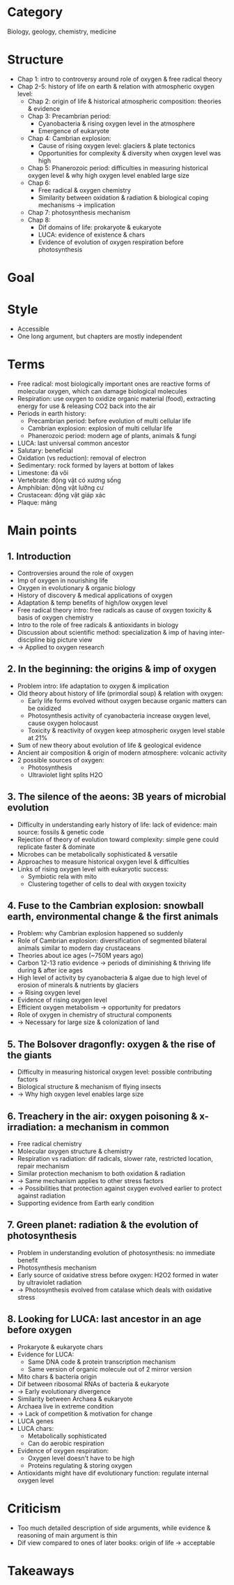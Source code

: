 # Category
Biology, geology, chemistry, medicine

# Structure
- Chap 1: intro to controversy around role of oxygen & free radical theory
- Chap 2-5: history of life on earth & relation with atmospheric oxygen level:
  - Chap 2: origin of life & historical atmospheric composition: theories & evidence
  - Chap 3: Precambrian period:
    - Cyanobacteria & rising oxygen level in the atmosphere
    - Emergence of eukaryote
  - Chap 4: Cambrian explosion:
    - Cause of rising oxygen level: glaciers & plate tectonics
    - Opportunities for complexity & diversity when oxygen level was high
  - Chap 5: Phanerozoic period: difficulties in measuring historical oxygen level & why high oxygen level enabled large size
  - Chap 6:
    - Free radical & oxygen chemistry
    - Similarity between oxidation & radiation & biological coping mechanisms -> implication
  - Chap 7: photosynthesis mechanism
  - Chap 8:
    - Dif domains of life: prokaryote & eukaryote
    - LUCA: evidence of existence & chars
    - Evidence of evolution of oxygen respiration before photosynthesis

# Goal

# Style
- Accessible
- One long argument, but chapters are mostly independent

# Terms
- Free radical: most biologically important ones are reactive forms of molecular oxygen, which can damage biological molecules
- Respiration: use oxygen to oxidize organic material (food), extracting energy for use & releasing CO2 back into the air
- Periods in earth history:
  - Precambrian period: before evolution of multi cellular life
  - Cambrian explosion: explosion of multi cellular life
  - Phanerozoic period: modern age of plants, animals & fungi
- LUCA: last universal common ancestor
- Salutary: beneficial
- Oxidation (vs reduction): removal of electron
- Sedimentary: rock formed by layers at bottom of lakes
- Limestone: đá vôi
- Vertebrate: động vật có xương sống
- Amphibian: động vật lưỡng cư
- Crustacean: động vật giáp xác
- Plaque: mảng

# Main points
## 1. Introduction
- Controversies around the role of oxygen
- Imp of oxygen in nourishing life
- Oxygen in evolutionary & organic biology
- History of discovery & medical applications of oxygen
- Adaptation & temp benefits of high/low oxygen level
- Free radical theory intro: free radicals as cause of oxygen toxicity & basis of oxygen chemistry
- Intro to the role of free radicals & antioxidants in biology
- Discussion about scientific method: specialization & imp of having inter-discipline big picture view
- -> Applied to oxygen research
## 2. In the beginning: the origins & imp of oxygen
- Problem intro: life adaptation to oxygen & implication
- Old theory about history of life (primordial soup) & relation with oxygen:
  - Early life forms  evolved without oxygen because organic matters can be oxidized
  - Photosynthesis activity of cyanobacteria increase oxygen level, cause oxygen holocaust
  - Toxicity & reactivity of oxygen keep atmospheric oxygen level stable at 21%
- Sum of new theory about evolution of life & geological evidence
- Ancient air composition & origin of modern atmosphere: volcanic activity
- 2 possible sources of oxygen:
  - Photosynthesis
  - Ultraviolet light splits H2O
## 3. The silence of the aeons: 3B years of microbial evolution
- Difficulty in understanding early history of life: lack of evidence: main source: fossils & genetic code
- Rejection of theory of evolution toward complexity: simple gene could replicate faster & dominate
- Microbes can be metabolically sophisticated & versatile
- Approaches to measure historical oxygen level & difficulties
- Links of rising oxygen level with eukaryotic success:
  - Symbiotic rela with mito
  - Clustering together of cells to deal with oxygen toxicity
## 4. Fuse to the Cambrian explosion: snowball earth, environmental change & the first animals
- Problem: why Cambrian explosion happened so suddenly
- Role of Cambrian explosion: diversification of segmented bilateral animals similar to modern day crustaceans
- Theories about ice ages (~750M years ago)
- Carbon 12-13 ratio evidence -> periods of diminishing & thriving life during & after ice ages
- High level of activity by cyanobacteria & algae due to high level of erosion of minerals & nutrients by glaciers
- -> Rising oxygen level
- Evidence of rising oxygen level
- Efficient oxygen metabolism -> opportunity for predators
- Role of oxygen in chemistry of structural components
- -> Necessary for large size & colonization of land
## 5. The Bolsover dragonfly: oxygen & the rise of the giants
- Difficulty in measuring historical oxygen level: possible contributing factors
- Biological structure & mechanism of flying insects
- -> Why high oxygen level enables large size
## 6. Treachery in the air: oxygen poisoning & x-irradiation: a mechanism in common
- Free radical chemistry
- Molecular oxygen structure & chemistry
- Respiration vs radiation: dif radicals, slower rate, restricted location, repair mechanism
- Similar protection mechanism to both oxidation & radiation
- -> Same mechanism applies to other stress factors
- -> Possibilities that protection against oxygen evolved earlier to protect against radiation
- Supporting evidence from Earth early condition
## 7. Green planet: radiation & the evolution of photosynthesis
- Problem in understanding evolution of photosynthesis: no immediate benefit
- Photosynthesis mechanism
- Early source of oxidative stress before oxygen: H2O2 formed in water by ultraviolet radiation
- -> Photosynthesis evolved from catalase which deals with oxidative stress
## 8. Looking for LUCA: last ancestor in an age before oxygen
- Prokaryote & eukaryote chars
- Evidence for LUCA:
  - Same DNA code & protein transcription mechanism
  - Same version of organic molecule out of 2 mirror version
- Mito chars & bacteria origin
- Dif between ribosomal RNAs of bacteria & eukaryote
- -> Early evolutionary divergence
- Similarity between Archaea & eukaryote
- Archaea live in extreme condition
- -> Lack of competition & motivation for change
- LUCA genes
- LUCA chars:
  - Metabolically sophisticated
  - Can do aerobic respiration
- Evidence of oxygen respiration:
  - Oxygen level doesn't have to be high
  - Proteins regulating & storing oxygen
- Antioxidants might have dif evolutionary function: regulate internal oxygen level

# Criticism
- Too much detailed description of side arguments, while evidence & reasoning of main argument is thin
- Dif view compared to ones of later books: origin of life -> acceptable

# Takeaways
